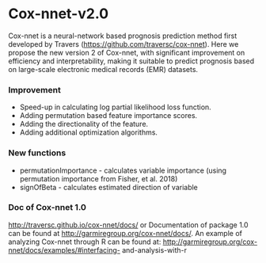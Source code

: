  # Cox-nnet-v2.0

 Cox-nnet is a neural-network based prognosis prediction method first developed by Travers (https://github.com/traversc/cox-nnet).
 Here we propose the new version 2 of Cox-nnet, with significant improvement on efficiency and interpretability, making it suitable to predict prognosis based on large-scale electronic medical records (EMR) datasets. 

 ### Improvement
 - Speed-up in calculating log partial likelihood loss function.
 - Adding permutation based feature importance scores.
 - Adding the directionality of the feature.
 - Adding additional optimization algorithms.


 ### New functions

 - permutationImportance - calculates variable importance (using permutation importance from Fisher, et al. 2018)
 - signOfBeta - calculates estimated direction of variable
 
 ### Doc of Cox-nnet 1.0
 http://traversc.github.io/cox-nnet/docs/
 or Documentation of package 1.0 can be found at http://garmiregroup.org/cox-nnet/docs/. 
An example of analyzing Cox-nnet through R can be found at: http://garmiregroup.org/cox-nnet/docs/examples/#interfacing-
and-analysis-with-r
